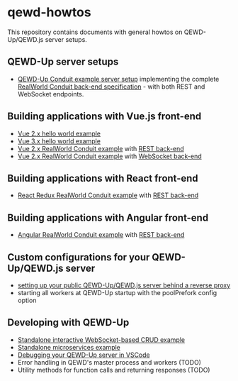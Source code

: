 # qewd-howtos

This repository contains documents with general howtos on QEWD-Up/QEWD.js server setups.

## QEWD-Up server setups

- [QEWD-Up Conduit example server setup](https://github.com/robtweed/qewd-conduit) implementing the complete [RealWorld Conduit back-end specification](https://github.com/gothinkster/realworld#backends) - with both REST and WebSocket endpoints.

## Building applications with Vue.js front-end

- [Vue 2.x hello world example](https://github.com/wdbacker/vue2-qewd-hello-world)
- [Vue 3.x hello world example](https://github.com/wdbacker/vue3-qewd-hello-world)
- [Vue 2.x RealWorld Conduit example](https://github.com/wdbacker/vue-realworld-example-app) with [REST back-end](VueRealWorldConduit.md)
- [Vue 2.x RealWorld Conduit example](https://github.com/wdbacker/vue-realworld-example-app) with [WebSocket back-end](VueRealWorldConduitWS.md)

## Building applications with React front-end

- [React Redux RealWorld Conduit example](https://github.com/wdbacker/react-redux-realworld-example-app) with [REST back-end](ReactRealWorldConduit.md)

## Building applications with Angular front-end

- [Angular RealWorld Conduit example](https://github.com/wdbacker/angular-realworld-example-app) with [REST back-end](AngularRealWorldConduit.md)

## Custom configurations for your QEWD-Up/QEWD.js server

- [setting up your public QEWD-Up/QEWD.js server behind a reverse proxy](ReverseProxy.md)
- starting all workers at QEWD-Up startup with the poolPrefork config option

## Developing with QEWD-Up

- [Standalone interactive WebSocket-based CRUD example](https://github.com/robtweed/qewd-microservices-examples/blob/master/WINDOWS-IRIS-2.md)
- [Standalone microservices example](https://github.com/robtweed/qewd-microservices-examples/blob/master/WINDOWS-IRIS-1.md)
- [Debugging your QEWD-Up server in VSCode](Debugging.md)
- Error handling in QEWD's master process and workers (TODO)
- Utility methods for function calls and returning responses (TODO)

